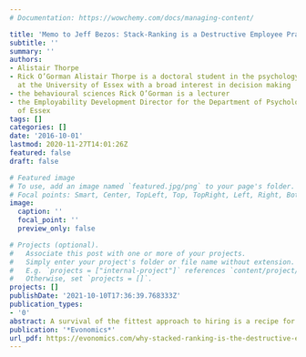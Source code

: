```yaml
---
# Documentation: https://wowchemy.com/docs/managing-content/

title: 'Memo to Jeff Bezos: Stack-Ranking is a Destructive Employee Practice'
subtitle: ''
summary: ''
authors:
- Alistair Thorpe
- Rick O’Gorman Alistair Thorpe is a doctoral student in the psychology department
  at the University of Essex with a broad interest in decision making
- the behavioural sciences Rick O’Gorman is a lecturer
- the Employability Development Director for the Department of Psychology at the University
  of Essex
tags: []
categories: []
date: '2016-10-01'
lastmod: 2020-11-27T14:01:26Z
featured: false
draft: false

# Featured image
# To use, add an image named `featured.jpg/png` to your page's folder.
# Focal points: Smart, Center, TopLeft, Top, TopRight, Left, Right, BottomLeft, Bottom, BottomRight.
image:
  caption: ''
  focal_point: ''
  preview_only: false

# Projects (optional).
#   Associate this post with one or more of your projects.
#   Simply enter your project's folder or file name without extension.
#   E.g. `projects = ["internal-project"]` references `content/project/deep-learning/index.md`.
#   Otherwise, set `projects = []`.
projects: []
publishDate: '2021-10-10T17:36:39.768333Z'
publication_types:
- '0'
abstract: A survival of the fittest approach to hiring is a recipe for disaster.
publication: '*Evonomics*'
url_pdf: https://evonomics.com/why-stacked-ranking-is-the-destructive-employer-practice/
---
```

